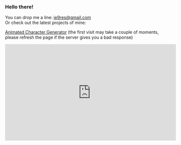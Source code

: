 ### Hello there!

You can drop me a line: <ie9res@gmail.com>  
Or check out the latest projects of mine: <div><a href="https://anichgen.onrender.com" target="_blank">Animated Character Generator</a> (the first visit may take a couple of moments, please refresh the page if the server gives you a bad response)</div>
<div><iframe width="560" height="315" src="https://www.youtube.com/embed/JfBiyog-SfE" title="YouTube video player" frameborder="0" allow="accelerometer; autoplay; clipboard-write; encrypted-media; gyroscope; picture-in-picture; web-share" allowfullscreen></iframe></div><br/><br/><br/>
